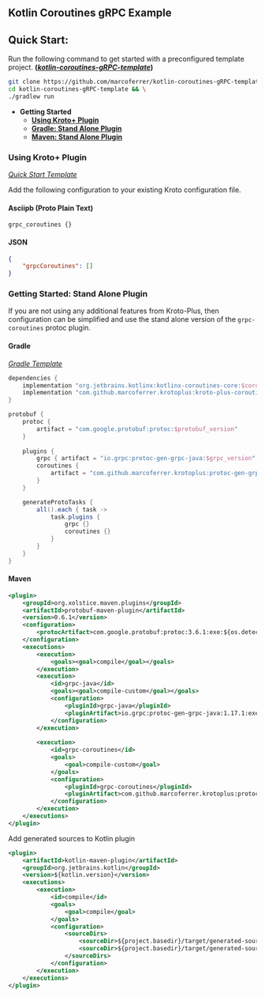 ## Kotlin Coroutines gRPC Example


## Quick Start: 
Run the following command to get started with a preconfigured template project. **(_[kotlin-coroutines-gRPC-template](https://github.com/marcoferrer/kotlin-coroutines-gRPC-template)_)**
```bash
git clone https://github.com/marcoferrer/kotlin-coroutines-gRPC-template && \
cd kotlin-coroutines-gRPC-template && \
./gradlew run 
```
* **Getting Started**
  * **[Using Kroto+ Plugin](https://github.com/marcoferrer/kroto-plus/tree/master/example-grpc-client-server#using-kroto-plugin)**
  * **[Gradle: Stand Alone Plugin](https://github.com/marcoferrer/kroto-plus/tree/master/example-grpc-client-server#gradle)**
  * **[Maven: Stand Alone Plugin](https://github.com/marcoferrer/kroto-plus/tree/master/example-grpc-client-server#maven)**

### Using Kroto+ Plugin
_[Quick Start Template](https://github.com/marcoferrer/kotlin-coroutines-gRPC-template/tree/kroto-plus-template)_

Add the following configuration to your existing Kroto configuration file.

#### Asciipb (Proto Plain Text)
```asciipb
grpc_coroutines {}
```
#### JSON
```json
{
    "grpcCoroutines": []
}
```


### Getting Started: Stand Alone Plugin
If you are not using any additional features from Kroto-Plus, then configuration can be simplified and use the stand alone version of the ```grpc-coroutines``` protoc plugin.

#### Gradle 
_[Gradle Template](https://github.com/marcoferrer/kotlin-coroutines-gRPC-template)_
```groovy
dependencies {
    implementation "org.jetbrains.kotlinx:kotlinx-coroutines-core:$coroutines_version"
    implementation "com.github.marcoferrer.krotoplus:kroto-plus-coroutines:$krotoplus_version"
}

protobuf {
    protoc { 
        artifact = "com.google.protobuf:protoc:$protobuf_version"
    }
    
    plugins {
        grpc { artifact = "io.grpc:protoc-gen-grpc-java:$grpc_version" }
        coroutines {
            artifact = "com.github.marcoferrer.krotoplus:protoc-gen-grpc-coroutines:$krotoplus_version:jvm8@jar"
        }
    }

    generateProtoTasks {
        all().each { task ->
            task.plugins {
                grpc {}
                coroutines {}
            }
        }
    }
}
```
#### Maven
```xml
<plugin>
    <groupId>org.xolstice.maven.plugins</groupId>
    <artifactId>protobuf-maven-plugin</artifactId>
    <version>0.6.1</version>
    <configuration>
        <protocArtifact>com.google.protobuf:protoc:3.6.1:exe:${os.detected.classifier}</protocArtifact>
    </configuration>
    <executions>
        <execution>
            <goals><goal>compile</goal></goals>
        </execution>
        <execution>
            <id>grpc-java</id>
            <goals><goal>compile-custom</goal></goals>
            <configuration>
                <pluginId>grpc-java</pluginId>
                <pluginArtifact>io.grpc:protoc-gen-grpc-java:1.17.1:exe:${os.detected.classifier}</pluginArtifact>
            </configuration>
        </execution>
       
        <execution>
            <id>grpc-coroutines</id>
            <goals>
                <goal>compile-custom</goal>
            </goals>
            <configuration>
                <pluginId>grpc-coroutines</pluginId>
                <pluginArtifact>com.github.marcoferrer.krotoplus:protoc-gen-grpc-coroutines:0.2.2-RC2:jar:jvm8</pluginArtifact>
            </configuration>
        </execution>
    </executions>
</plugin>

```
Add generated sources to Kotlin plugin
```xml
<plugin>
    <artifactId>kotlin-maven-plugin</artifactId>
    <groupId>org.jetbrains.kotlin</groupId>
    <version>${kotlin.version}</version>
    <executions>
        <execution>
            <id>compile</id>
            <goals>
                <goal>compile</goal>
            </goals>
            <configuration>
                <sourceDirs>
                    <sourceDir>${project.basedir}/target/generated-sources/protobuf/grpc-java</sourceDir>
                    <sourceDir>${project.basedir}/target/generated-sources/protobuf/grpc-coroutines</sourceDir>
                </sourceDirs>
            </configuration>
        </execution>
    </executions>
</plugin>
```
